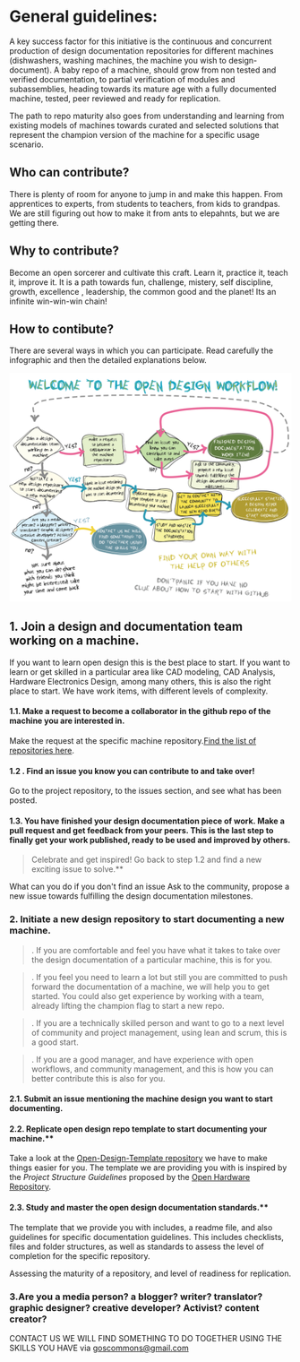 # General guidelines:
A key success factor for this initiative is the continuous and concurrent production of design documentation repositories for different machines (dishwashers, washing machines, the machine you wish to design-document). A baby repo of a machine, should grow from non tested and verified documentation, to partial verification of modules and subassemblies, heading towards  its mature age with a fully documented machine, tested, peer reviewed and ready for replication.

The path to repo maturity also goes from understanding and learning from existing models of machines towards curated and selected solutions that represent the champion version of the machine for a specific usage scenario.

## Who can contribute?
There is plenty of room for anyone to jump in and make this happen. From apprentices to experts, from students to teachers, from kids to grandpas. We are still figuring out how to make it from ants to elepahnts, but we are getting there.

## Why to contribute?
Become an open sorcerer and cultivate this craft. Learn it, practice it, teach it, improve it. It is a path towards fun, challenge, mistery, self discipline, growth, excellence , leadership, the common good and the planet! Its an infinite win-win-win chain!  

## How to contibute?
There are several ways in which you can participate. Read carefully the infographic and then the detailed explanations below.


![](_assets/images/workflow.png)

## 1. Join a design and documentation team working on a machine.

If you want to learn open design this is the best place to start. If you want to learn or get skilled in a particular area like CAD modeling, CAD Analysis, Hardware Electronics Design, among many others, this is also the right place to start. We have work items, with different levels of complexity.


#### 1.1. Make a request to become a collaborator in the github repo of the machine you are interested in.
Make the request at the specific machine repository.[Find the list of repositories here](https://github.com/goscommons).

#### 1.2 . Find an issue you know you can contribute to and take over!
Go to the project repository, to the issues section, and see what has been posted.

#### 1.3. You have finished your design documentation piece of work. Make a pull request and get feedback from your peers. This is the last step to finally get your work published, ready to be used and improved by others.

> Celebrate and get inspired! Go back to step 1.2 and find a new exciting issue to solve.**

What can you do if you don't find an issue Ask to the community, propose a new issue towards fulfilling the design documentation  milestones.


### 2. Initiate a new design repository to start documenting a new machine.

> .  If you are comfortable and feel you have what it takes to take over the design documentation of a particular machine, this is for you.

> . If you feel you need to learn a lot but still you are committed to push forward the documentation of a machine, we will help you to get started. You could also get experience by working with a team, already lifting the champion flag to start a new repo.

> . If you are a technically skilled person and want to go to a next level of community and project management, using lean and scrum, this is a good start.

> . If you are a good manager, and have experience with open workflows, and community management, and this is how you can better contribute this is also for you.

#### 2.1. Submit an issue mentioning the machine design you want to start documenting.

#### 2.2. Replicate open design repo template to start documenting your machine.**
Take a look at the [Open-Design-Template repository](https://github.com/goscommons/Open-Design-Template/wiki) we have to make things easier for you. The template we are providing you with is inspired by the *Project Structure Guidelines* proposed by the [Open Hardware Repository](https://www.ohwr.org/projects/ohr-support/wiki/project-structure-guidelines).

#### 2.3. Study and master the open design documentation standards.**
The template that we provide you with includes, a readme file, and also guidelines for specific documentation guidelines. This includes checklists, files and folder structures, as well as standards to assess the level of completion for the specific repository.

Assessing the maturity of a repository, and level of readiness for replication.

### 3.Are you a media person? a blogger? writer? translator? graphic designer? creative developer? Activist? content creator?

CONTACT US WE WILL FIND SOMETHING TO DO TOGETHER USING THE SKILLS YOU HAVE via goscommons@gmail.com
